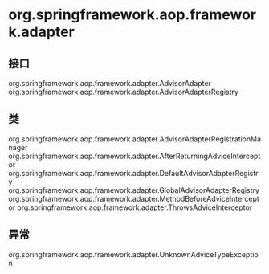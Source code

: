 # org.springframework.aop.framework.adapter

## 接口

org.springframework.aop.framework.adapter.AdvisorAdapter
org.springframework.aop.framework.adapter.AdvisorAdapterRegistry

## 类

org.springframework.aop.framework.adapter.AdvisorAdapterRegistrationManager
org.springframework.aop.framework.adapter.AfterReturningAdviceInterceptor
org.springframework.aop.framework.adapter.DefaultAdvisorAdapterRegistry
org.springframework.aop.framework.adapter.GlobalAdvisorAdapterRegistry
org.springframework.aop.framework.adapter.MethodBeforeAdviceInterceptor
org.springframework.aop.framework.adapter.ThrowsAdviceInterceptor

## 异常

org.springframework.aop.framework.adapter.UnknownAdviceTypeException




